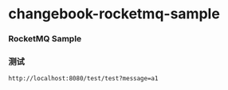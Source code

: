 # changebook-rocketmq-sample
### RocketMQ Sample

### 测试
```
http://localhost:8080/test/test?message=a1
```
